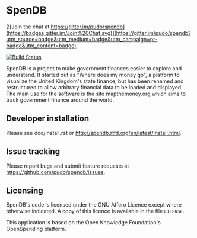 # SpenDB

[![Join the chat at https://gitter.im/pudo/spendb](https://badges.gitter.im/Join%20Chat.svg)](https://gitter.im/pudo/spendb?utm_source=badge&utm_medium=badge&utm_campaign=pr-badge&utm_content=badge)

[![Build Status](https://travis-ci.org/pudo/spendb.png?branch=master)](https://travis-ci.org/pudo/spendb)

SpenDB is a project to make government finances easier to explore
and understand. It started out as "Where does my money go", a platform
to visualize the United Kingdom's state finance, but has been renamed
and restructured to allow arbitrary financial data to be loaded and
displayed. The main use for the software is the site mapthemoney.org
which aims to track government finance around the world.

## Developer installation

Please see doc/install.rst or http://spendb.rtfd.org/en/latest/install.html.

## Issue tracking

Please report bugs and submit feature requests at https://github.com/pudo/spendb/issues.

## Licensing

SpenDB's code is licensed under the GNU Affero Licence except where otherwise indicated. A copy of this licence is available in the file ``LICENSE``.

This application is based on the Open Knowledge Foundation's OpenSpending platform.
